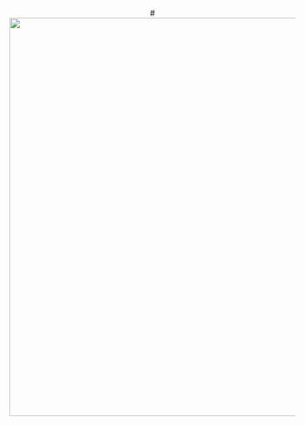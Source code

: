 <p align="center">
# <img width="700" height="700" src="https://i.pinimg.com/736x/de/4a/02/de4a02f6afddc1240717ad4297dbcf4f.jpg"
